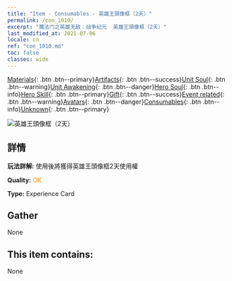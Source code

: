 ```yaml
---
title: "Item - Consumables - 英雄王頭像框（2天）"
permalink: /con_1010/
excerpt: "魔法门之英雄无敌：战争纪元  英雄王頭像框（2天）"
last_modified_at: 2021-07-06
locale: cn
ref: "con_1010.md"
toc: false
classes: wide
---
```

 [Materials](/ItemsCN/){: .btn .btn--primary}[Artifacts](/ItemsCN/Artifacts/){: .btn .btn--success}[Unit Soul](/ItemsCN/UnitSoul/){: .btn .btn--warning}[Unit Awakening](/ItemsCN/UnitAwakening/){: .btn .btn--danger}[Hero Soul](/ItemsCN/HeroSoul/){: .btn .btn--info}[Hero Skill](/ItemsCN/HeroSkill/){: .btn .btn--primary}[Gift](/ItemsCN/Gift/){: .btn .btn--success}[Event related](/ItemsCN/Events/){: .btn .btn--warning}[Avatars](/ItemsCN/Avatars/){: .btn .btn--danger}[Consumables](/ItemsCN/Consumables/){: .btn .btn--info}[Unknown](/ItemsCN/Unknown/){: .btn .btn--primary}

 ![英雄王頭像框（2天）](/images/a/avatarFrame_49.png)

## 詳情
 **玩法詳解:** 使用後將獲得英雄王頭像框2天使用權

 **Quality:** <span style="color: #FF8C00">OK</span>

 **Type:** Experience Card

## Gather

  None

## This item contains:

  None

